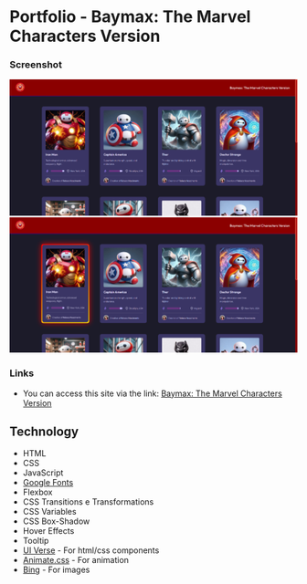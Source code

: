 # Portfolio - Baymax: The Marvel Characters Version

### Screenshot

![](./images/screenshot.png)
![](./images/screenshot2.png)


### Links

- You can access this site via the link: [Baymax: The Marvel Characters Version](https://rebeca018.github.io/portfolio/)

## Technology 

- HTML
- CSS
- JavaScript
- [Google Fonts](https://fonts.google.com/)
- Flexbox
- CSS Transitions e Transformations
- CSS Variables
- CSS Box-Shadow
- Hover Effects
- Tooltip
- [UI Verse](https://uiverse.io/) - For html/css components
- [Animate.css](https://animate.style/) - For animation
- [Bing](https://www.bing.com/images/create) - For images
